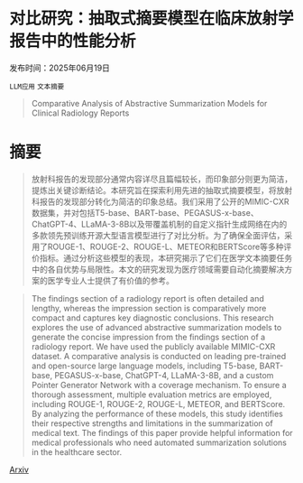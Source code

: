 # 对比研究：抽取式摘要模型在临床放射学报告中的性能分析

发布时间：2025年06月19日

`LLM应用` `文本摘要`

> Comparative Analysis of Abstractive Summarization Models for Clinical Radiology Reports

# 摘要

> 放射科报告的发现部分通常内容详尽且篇幅较长，而印象部分则更为简洁，提炼出关键诊断结论。本研究旨在探索利用先进的抽取式摘要模型，将放射科报告的发现部分转化为简洁的印象总结。我们采用了公开的MIMIC-CXR数据集，并对包括T5-base、BART-base、PEGASUS-x-base、ChatGPT-4、LLaMA-3-8B以及带覆盖机制的自定义指针生成网络在内的多款领先预训练开源大型语言模型进行了对比分析。为了确保全面评估，采用了ROUGE-1、ROUGE-2、ROUGE-L、METEOR和BERTScore等多种评价指标。通过分析这些模型的表现，本研究揭示了它们在医学文本摘要任务中的各自优势与局限性。本文的研究发现为医疗领域需要自动化摘要解决方案的医学专业人士提供了有价值的参考。


> The findings section of a radiology report is often detailed and lengthy, whereas the impression section is comparatively more compact and captures key diagnostic conclusions. This research explores the use of advanced abstractive summarization models to generate the concise impression from the findings section of a radiology report. We have used the publicly available MIMIC-CXR dataset. A comparative analysis is conducted on leading pre-trained and open-source large language models, including T5-base, BART-base, PEGASUS-x-base, ChatGPT-4, LLaMA-3-8B, and a custom Pointer Generator Network with a coverage mechanism. To ensure a thorough assessment, multiple evaluation metrics are employed, including ROUGE-1, ROUGE-2, ROUGE-L, METEOR, and BERTScore. By analyzing the performance of these models, this study identifies their respective strengths and limitations in the summarization of medical text. The findings of this paper provide helpful information for medical professionals who need automated summarization solutions in the healthcare sector.

[Arxiv](https://arxiv.org/abs/2506.16247)